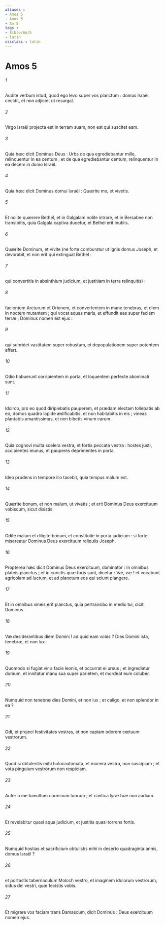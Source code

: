 ```yaml
---
aliases : 
- Amos 5
- Amos 5
- Am 5
tags : 
- Bible/Am/5
- latin
cssclass : latin
---
```


# Amos 5

###### 1
Audite verbum istud, quod ego levo super vos planctum : domus Israël cecidit, et non adjiciet ut resurgat.
###### 2
Virgo Israël projecta est in terram suam, non est qui suscitet eam.
###### 3
Quia hæc dicit Dominus Deus : Urbs de qua egrediebantur mille, relinquentur in ea centum ; et de qua egrediebantur centum, relinquentur in ea decem in domo Israël.
###### 4
Quia hæc dicit Dominus domui Israël : Quærite me, et vivetis.
###### 5
Et nolite quærere Bethel, et in Galgalam nolite intrare, et in Bersabee non transibitis, quia Galgala captiva ducetur, et Bethel erit inutilis.
###### 6
Quærite Dominum, et vivite (ne forte comburatur ut ignis domus Joseph, et devorabit, et non erit qui extinguat Bethel :
###### 7
qui convertitis in absinthium judicium, et justitiam in terra relinquitis) :
###### 8
facientem Arcturum et Orionem, et convertentem in mane tenebras, et diem in noctem mutantem ; qui vocat aquas maris, et effundit eas super faciem terræ ; Dominus nomen est ejus :
###### 9
qui subridet vastitatem super robustum, et depopulationem super potentem affert.
###### 10
Odio habuerunt corripientem in porta, et loquentem perfecte abominati sunt.
###### 11
Idcirco, pro eo quod diripiebatis pauperem, et prædam electam tollebatis ab eo, domos quadro lapide ædificabitis, et non habitabitis in eis ; vineas plantabis amantissimas, et non bibetis vinum earum.
###### 12
Quia cognovi multa scelera vestra, et fortia peccata vestra : hostes justi, accipientes munus, et pauperes deprimentes in porta.
###### 13
Ideo prudens in tempore illo tacebit, quia tempus malum est.
###### 14
Quærite bonum, et non malum, ut vivatis ; et erit Dominus Deus exercituum vobiscum, sicut dixistis.
###### 15
Odite malum et diligite bonum, et constituite in porta judicium : si forte misereatur Dominus Deus exercituum reliquiis Joseph.
###### 16
Propterea hæc dicit Dominus Deus exercituum, dominator : In omnibus plateis planctus ; et in cunctis quæ foris sunt, dicetur : Væ, væ ! et vocabunt agricolam ad luctum, et ad planctum eos qui sciunt plangere.
###### 17
Et in omnibus vineis erit planctus, quia pertransibo in medio tui, dicit Dominus.
###### 18
Væ desiderantibus diem Domini ! ad quid eam vobis ? Dies Domini ista, tenebræ, et non lux.
###### 19
Quomodo si fugiat vir a facie leonis, et occurrat ei ursus ; et ingrediatur domum, et innitatur manu sua super parietem, et mordeat eum coluber.
###### 20
Numquid non tenebræ dies Domini, et non lux ; et caligo, et non splendor in ea ?
###### 21
Odi, et projeci festivitates vestras, et non capiam odorem cœtuum vestrorum.
###### 22
Quod si obtuleritis mihi holocautomata, et munera vestra, non suscipiam ; et vota pinguium vestrorum non respiciam.
###### 23
Aufer a me tumultum carminum tuorum ; et cantica lyræ tuæ non audiam.
###### 24
Et revelabitur quasi aqua judicium, et justitia quasi torrens fortis.
###### 25
Numquid hostias et sacrificium obtulistis mihi in deserto quadraginta annis, domus Israël ?
###### 26
et portastis tabernaculum Moloch vestro, et imaginem idolorum vestrorum, sidus dei vestri, quæ fecistis vobis.
###### 27
Et migrare vos faciam trans Damascum, dicit Dominus : Deus exercituum nomen ejus.
